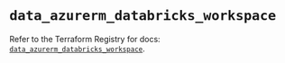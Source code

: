 # `data_azurerm_databricks_workspace`

Refer to the Terraform Registry for docs: [`data_azurerm_databricks_workspace`](https://registry.terraform.io/providers/hashicorp/azurerm/3.100.0/docs/data-sources/databricks_workspace).
